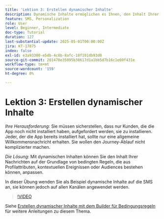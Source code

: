 ```yaml
---
title: 'Lektion 3: Erstellen dynamischer Inhalte'
description: Dynamische Inhalte ermöglichen es Ihnen, den Inhalt Ihrer Nachrichten auf der Grundlage von bedingten Regeln, die aus Profilattributen, kontextuellen Ereignissen oder Audiences bestehen können, anzupassen. In dieser Übung wenden Sie dynamische Inhalte auf die SMS an.
feature: SMS, Personalization
role: User
level: Beginner, Intermediate
doc-type: Tutorial
duration: 127
last-substantial-update: 2025-05-01T00:00:00Z
jira: KT-17875
index: false
exl-id: e3a93300-e5db-4c8b-8afc-18f101db93d0
source-git-commit: 201470e35095b38617d1a1bb5d7b16c1e60f431e
workflow-type: tm+mt
source-wordcount: '159'
ht-degree: 0%

---
```


# Lektion 3: Erstellen dynamischer Inhalte

*Ihre Herausforderung:* Sie müssen sicherstellen, dass nur Kunden, die die App noch nicht installiert haben, aufgefordert werden, sie zu installieren. Jeder, der die App bereits installiert hat, sollte nur eine allgemeine Willkommensnachricht erhalten. Sie wollen den Journey-Ablauf nicht komplizierter machen. 

*Die Lösung*: Mit dynamischen Inhalten können Sie den Inhalt Ihrer Nachrichten auf der Grundlage von bedingten Regeln, die aus Profilattributen, kontextuellen Ereignissen oder Audiences bestehen können, anpassen. 

In dieser Übung wenden Sie als Beispiel dynamische Inhalte auf die SMS an, sie können jedoch auf allen Kanälen angewendet werden.

>[!VIDEO](https://video.tv.adobe.com/v/3457913/?learn=on&enablevpops)

Siehe [Erstellen dynamischer Inhalte mit dem Builder für Bedingungsregeln](/help/personalize-content/create-dynamic-content.md) für weitere Anleitungen zu diesem Thema.
